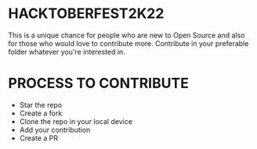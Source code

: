 # HACKTOBERFEST2K22
This is a unique chance for people who are new to Open Source and also for those who would love to contribute more.
Contribute in your preferable folder whatever you're interested in.

# PROCESS TO CONTRIBUTE
- Star the repo
- Create a fork
- Clone the repo in your local device
- Add your contribution
- Create a PR
